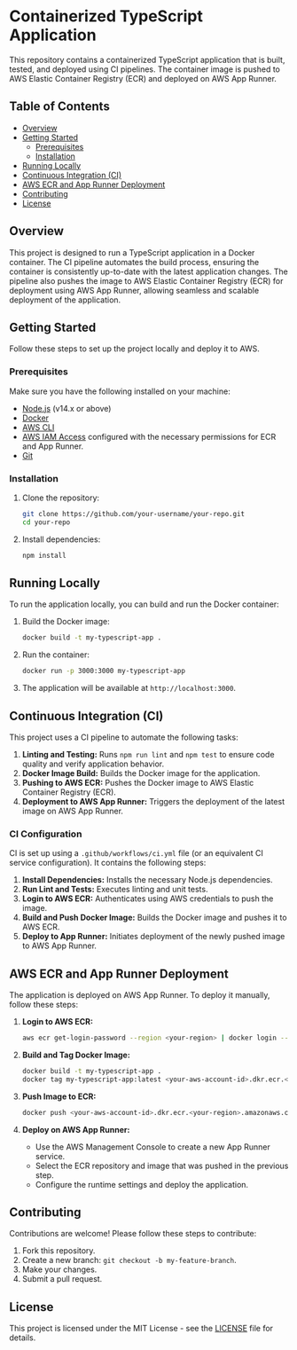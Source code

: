 # Containerized TypeScript Application

This repository contains a containerized TypeScript application that is built, tested, and deployed using CI pipelines. The container image is pushed to AWS Elastic Container Registry (ECR) and deployed on AWS App Runner.

## Table of Contents
- [Overview](#overview)
- [Getting Started](#getting-started)
  - [Prerequisites](#prerequisites)
  - [Installation](#installation)
- [Running Locally](#running-locally)
- [Continuous Integration (CI)](#continuous-integration-ci)
- [AWS ECR and App Runner Deployment](#aws-ecr-and-app-runner-deployment)
- [Contributing](#contributing)
- [License](#license)

## Overview

This project is designed to run a TypeScript application in a Docker container. The CI pipeline automates the build process, ensuring the container is consistently up-to-date with the latest application changes. The pipeline also pushes the image to AWS Elastic Container Registry (ECR) for deployment using AWS App Runner, allowing seamless and scalable deployment of the application.

## Getting Started

Follow these steps to set up the project locally and deploy it to AWS.

### Prerequisites

Make sure you have the following installed on your machine:
- [Node.js](https://nodejs.org/) (v14.x or above)
- [Docker](https://www.docker.com/get-started)
- [AWS CLI](https://aws.amazon.com/cli/)
- [AWS IAM Access](https://aws.amazon.com/iam/) configured with the necessary permissions for ECR and App Runner.
- [Git](https://git-scm.com/)

### Installation

1. Clone the repository:
    ```bash
    git clone https://github.com/your-username/your-repo.git
    cd your-repo
    ```

2. Install dependencies:
    ```bash
    npm install
    ```

## Running Locally

To run the application locally, you can build and run the Docker container:

1. Build the Docker image:
    ```bash
    docker build -t my-typescript-app .
    ```

2. Run the container:
    ```bash
    docker run -p 3000:3000 my-typescript-app
    ```

3. The application will be available at `http://localhost:3000`.

## Continuous Integration (CI)

This project uses a CI pipeline to automate the following tasks:
1. **Linting and Testing:** Runs `npm run lint` and `npm test` to ensure code quality and verify application behavior.
2. **Docker Image Build:** Builds the Docker image for the application.
3. **Pushing to AWS ECR:** Pushes the Docker image to AWS Elastic Container Registry (ECR).
4. **Deployment to AWS App Runner:** Triggers the deployment of the latest image on AWS App Runner.

### CI Configuration

CI is set up using a `.github/workflows/ci.yml` file (or an equivalent CI service configuration). It contains the following steps:
1. **Install Dependencies:** Installs the necessary Node.js dependencies.
2. **Run Lint and Tests:** Executes linting and unit tests.
3. **Login to AWS ECR:** Authenticates using AWS credentials to push the image.
4. **Build and Push Docker Image:** Builds the Docker image and pushes it to AWS ECR.
5. **Deploy to App Runner:** Initiates deployment of the newly pushed image to AWS App Runner.

## AWS ECR and App Runner Deployment

The application is deployed on AWS App Runner. To deploy it manually, follow these steps:

1. **Login to AWS ECR:**
    ```bash
    aws ecr get-login-password --region <your-region> | docker login --username AWS --password-stdin <your-aws-account-id>.dkr.ecr.<your-region>.amazonaws.com
    ```

2. **Build and Tag Docker Image:**
    ```bash
    docker build -t my-typescript-app .
    docker tag my-typescript-app:latest <your-aws-account-id>.dkr.ecr.<your-region>.amazonaws.com/my-typescript-app:latest
    ```

3. **Push Image to ECR:**
    ```bash
    docker push <your-aws-account-id>.dkr.ecr.<your-region>.amazonaws.com/my-typescript-app:latest
    ```

4. **Deploy on AWS App Runner:**
   - Use the AWS Management Console to create a new App Runner service.
   - Select the ECR repository and image that was pushed in the previous step.
   - Configure the runtime settings and deploy the application.

## Contributing

Contributions are welcome! Please follow these steps to contribute:
1. Fork this repository.
2. Create a new branch: `git checkout -b my-feature-branch`.
3. Make your changes.
4. Submit a pull request.

## License

This project is licensed under the MIT License - see the [LICENSE](LICENSE) file for details.
